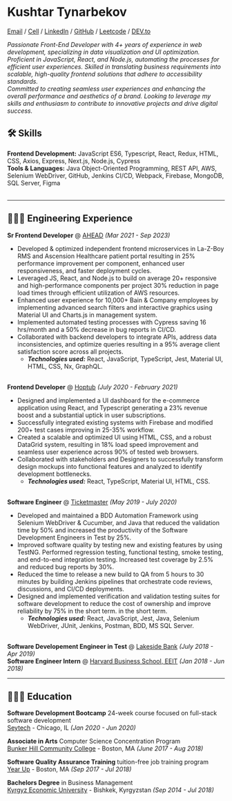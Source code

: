# Kushtar Tynarbekov

[Email](mailto:kushtar.tynarbek@gmail.com) / [Cell](470-443-8470) / [LinkedIn](https://www.linkedin.com/in/kushtartyn/) / [GitHub](https://github.com/Kushtarbek) / [Leetcode](https://leetcode.com/kushtarbek/) / [DEV.to](https://dev.to/kushtarbek)

_Passionate Front-End Developer with 4+ years of experience in web development, specializing in data visualization and UI optimization. Proficient in JavaScript, React, and Node.js, automating the processes for efficient user experiences. Skilled in translating business requirements into scalable, high-quality frontend solutions that adhere to accessibility standards.  
Committed to creating seamless user experiences and enhancing the overall performance and aesthetics of a brand.
Looking to leverage my skills and enthusiasm to contribute to innovative projects and drive digital success._

## 🛠️ Skills

 **Frontend Development:** JavaScript ES6, Typescript, React, Redux, HTML, CSS, Axios, Express, Next.js, Node.js, Cypress<br>
 **Tools & Languages:** Java Object-Oriented Programming, REST API, AWS, Selenium WebDriver, GitHub, Jenkins CI/CD, Webpack, Firebase, MongoDB, SQL Server, Figma
<br><br>

------
## 👨🏻‍💻  Engineering Experience
**Sr Frontend Developer** @ [AHEAD](https://www.ahead.com/) _(Mar 2021 - Sep 2023)_ <br>
- Developed & optimized independent frontend microservices in La-Z-Boy RMS and Ascension Healthcare patient portal resulting in 25% performance improvement per component, enhanced user responsiveness, and faster deployment cycles. 
- Leveraged JS, React, and Node.js to build on average 20+ responsive and high-performance components per project 30% reduction in page load times through efficient utilization of AWS resources. 
- Enhanced user experience for 10,000+ Bain & Company employees by implementing advanced search filters and interactive graphics using Material UI and Charts.js in management system. 
- Implemented automated testing processes with Cypress saving 16 hrs/month and a 50% decrease in bug reports in CI/CD. 
- Collaborated with backend developers to integrate APIs, address data inconsistencies, and optimize queries resulting in a 95% average client satisfaction score across all projects. 
  - **_Technologies used:_** React, JavaScript, TypeScript, Jest, Material UI, HTML, CSS, Nx, GraphQL.
<br><br>

**Frontend Developer** @ [Hoptub](https://www.hoptub.com/) _(July 2020 - February 2021)_ <br> 

- Designed and implemented a UI dashboard for the e-commerce application using React, and Typescript generating a 23% revenue boost and a substantial uptick in user subscriptions. 
- Successfully integrated existing systems with Firebase and modified 200+ test cases improving in 25-35% workflow. 
- Created a scalable and optimized UI using HTML, CSS, and a robust DataGrid system, resulting in 18% load speed improvement and seamless user experience across 90% of tested web browsers. 
- Collaborated with stakeholders and Designers to successfully transform design mockups into functional features and analyzed to identify development bottlenecks.
  - **_Technologies used:_** React, TypeScript, Material UI, HTML, CSS.
<br><br>

**Software Engineer** @ [Ticketmaster](https://www.ticketmaster.com/sell) _(May 2019 - July 2020)_ <br>
- Developed and maintained a BDD Automation Framework using Selenium WebDriver & Cucumber, and Java that reduced the
validation time by 50% and increased the productivity of the Software Development Engineers in Test by 25%.
- Improved software quality by testing new and existing features by using TestNG. Performed regression testing, functional
testing, smoke testing, and end-to-end integration testing. Increased test coverage by 2.5% and reduced bug reports by 30%.
- Reduced the time to release a new build to QA from 5 hours to 30 minutes by building Jenkins pipelines that orchestrate code
reviews, discussions, and CI/CD deployments.
- Designed and implemented verification and validation testing suites for software development to reduce the cost of ownership
and improve reliability by 75% in the short term. in the short term.
  - **_Technologies used:_** React, JavaScript, Jest, Java, Selenium WebDriver, JUnit, Jenkins, Postman, BDD, MS SQL Server.
<br><br>

**Software Developement Engineer in Test** @ [Lakeside Bank]() _(July 2018 - Apr 2019)_ <br>
**Software Engineer Intern** @ [Harvard Business School, EEIT]() _(Jan 2018 - Jun 2018)_ <br>


------
## 👨🏻‍🎓 Education
**Software Development Bootcamp** 24-week course focused on full-stack software development<br>
[Seytech](https://www.linkedin.com/company/seytechco/people/) - Chicago, IL _(Jan 2020 - Jun 2020)_ <br>

**Associate in Arts** Computer Science Concentration Program <br>
[Bunker Hill Community College](https://www.bhcc.edu/) - Boston, MA _(June 2017 - Aug 2018)_<br>

**Software Quality Assurance Training** tuition-free job training program <br>
[Year Up](https://www.yearup.org/about) - Boston, MA _(Sep 2017 - Jul 2018)_<br>

**Bachelors Degree** in Business Management<br>
[Kyrgyz Economic University](http://www.keu.kg/) - Bishkek, Kyrgyzstan _(Sep 2014 - Jul 2018)_<br>
